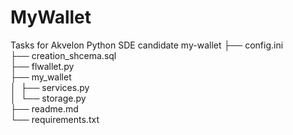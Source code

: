 # MyWallet

Tasks for Akvelon Python SDE candidate
my-wallet
├── config.ini  
├── creation_shcema.sql  
├── flwallet.py  
├── my_wallet  
│  ├── services.py  
│  └── storage.py  
├── readme.md  
└── requirements.txt  

